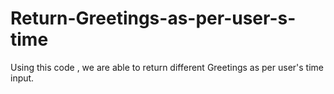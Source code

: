 # Return-Greetings-as-per-user-s-time
Using this code , we are able to return different Greetings as per user's time input.
